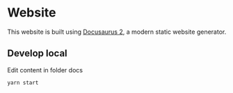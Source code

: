# Website

This website is built using [Docusaurus 2](https://v2.docusaurus.io/), a modern static website generator.

## Develop local

Edit content in folder docs

```
yarn start
```
